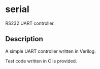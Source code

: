 serial
======
RS232 UART controller.

Description
----------
A simple UART controller written in Verilog.

Test code written in C is provided.
